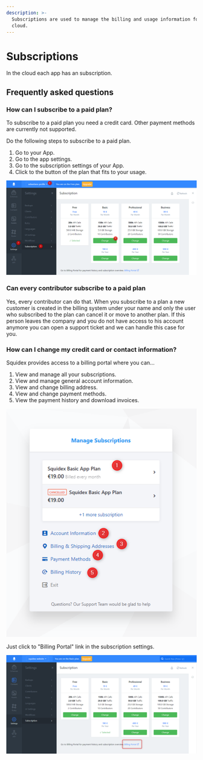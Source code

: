```yaml
---
description: >-
  Subscriptions are used to manage the billing and usage information for the
  cloud.
---
```


# Subscriptions

In the cloud each app has an subscription.

## Frequently asked questions

### How can I subscribe to a paid plan?

To subscribe to a paid plan you need a credit card. Other payment methods are currently not supported.

Do the following steps to subscribe to a paid plan.

1. Go to your App.
2. Go to the app settings.
3. Go to the subscription settings of your App.
4. Click to the button of the plan that fits to your usage.

![Subscribe to a plan](../../.gitbook/assets/image%20%2828%29.png)

### Can every contributor subscribe to a paid plan

Yes, every contributor can do that. When you subscribe to a plan a new customer is created in the billing system under your name and only the user who subscribed to the plan can cancel it or move to another plan. If this person leaves the company and you do not have access to his account anymore you can open a support ticket and we can handle this case for you.

### How can I change my credit card or contact information?

Squidex provides access to a billing portal where you can...

1. View and manage all your subscriptions.
2. View and manage general account information.
3. View and change billing address.
4. View and change payment methods.
5. View the payment history and download invoices.

![Billing portal](../../.gitbook/assets/image%20%2817%29%20%281%29.png)

Just click to "Billing Portal" link in the subscription settings.

![Link to the billing portal](../../.gitbook/assets/image%20%2818%29.png)




